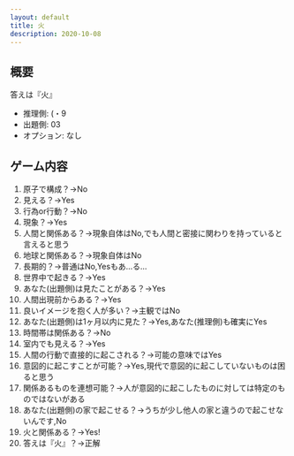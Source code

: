 ```yaml
---
layout: default
title: 火
description: 2020-10-08
---
```


## 概要

答えは『火』

- 推理側: (・9
- 出題側: 03
- オプション: なし

## ゲーム内容

1. 原子で構成？→No
2. 見える？→Yes
3. 行為or行動？→No
4. 現象？→Yes
5. 人間と関係ある？→現象自体はNo,でも人間と密接に関わりを持っていると言えると思う
6. 地球と関係ある？→現象自体はNo
7. 長期的？→普通はNo,Yesもあ…る…
8. 世界中で起きる？→Yes
9. あなた(出題側)は見たことがある？→Yes
10. 人間出現前からある？→Yes
11. 良いイメージを抱く人が多い？→主観ではNo
12. あなた(出題側)は1ヶ月以内に見た？→Yes,あなた(推理側)も確実にYes
13. 時間帯は関係ある？→No
14. 室内でも見える？→Yes
15. 人間の行動で直接的に起こされる？→可能の意味ではYes
16. 意図的に起こすことが可能？→Yes,現代で意図的に起こしていないものは困ると思う
17. 関係あるものを連想可能？→人が意図的に起こしたものに対しては特定のものではないがある
18. あなた(出題側)の家で起こせる？→うちが少し他人の家と違うので起こせないんです,No
19. 火と関係ある？→Yes!
20. 答えは『火』？→正解
